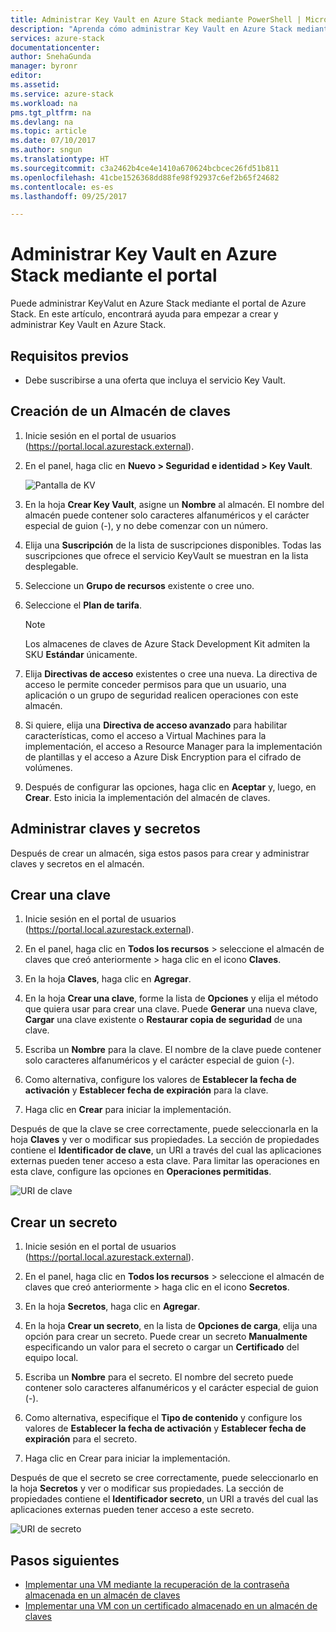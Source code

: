 ```yaml
---
title: Administrar Key Vault en Azure Stack mediante PowerShell | Microsoft Docs
description: "Aprenda cómo administrar Key Vault en Azure Stack mediante PowerShell."
services: azure-stack
documentationcenter: 
author: SnehaGunda
manager: byronr
editor: 
ms.assetid: 
ms.service: azure-stack
ms.workload: na
pms.tgt_pltfrm: na
ms.devlang: na
ms.topic: article
ms.date: 07/10/2017
ms.author: sngun
ms.translationtype: HT
ms.sourcegitcommit: c3a2462b4ce4e1410a670624bcbcec26fd51b811
ms.openlocfilehash: 41cbe1526368dd88fe98f92937c6ef2b65f24682
ms.contentlocale: es-es
ms.lasthandoff: 09/25/2017

---
```


# <a name="manage-key-vault-in-azure-stack-using-the-portal"></a>Administrar Key Vault en Azure Stack mediante el portal

Puede administrar KeyValut en Azure Stack mediante el portal de Azure Stack. En este artículo, encontrará ayuda para empezar a crear y administrar Key Vault en Azure Stack. 

## <a name="prerequisites"></a>Requisitos previos  

* Debe suscribirse a una oferta que incluya el servicio Key Vault.  
 
## <a name="create-a-key-vault"></a>Creación de un Almacén de claves 

1. Inicie sesión en el portal de usuarios (https://portal.local.azurestack.external).  

2. En el panel, haga clic en **Nuevo > Seguridad e identidad > Key Vault**.  

    ![Pantalla de KV](media/azure-stack-kv-manage-portal/image1.png)  

3. En la hoja **Crear Key Vault**, asigne un **Nombre** al almacén. El nombre del almacén puede contener solo caracteres alfanuméricos y el carácter especial de guion (-), y no debe comenzar con un número.  

4. Elija una **Suscripción** de la lista de suscripciones disponibles. Todas las suscripciones que ofrece el servicio KeyVault se muestran en la lista desplegable.  

5. Seleccione un **Grupo de recursos** existente o cree uno.  

6. Seleccione el **Plan de tarifa**.  
    >[!NOTE]
    > Los almacenes de claves de Azure Stack Development Kit admiten la SKU **Estándar** únicamente.

7. Elija **Directivas de acceso** existentes o cree una nueva. La directiva de acceso le permite conceder permisos para que un usuario, una aplicación o un grupo de seguridad realicen operaciones con este almacén.  

8. Si quiere, elija una **Directiva de acceso avanzado** para habilitar características, como el acceso a Virtual Machines para la implementación, el acceso a Resource Manager para la implementación de plantillas y el acceso a Azure Disk Encryption para el cifrado de volúmenes. 
  
9.  Después de configurar las opciones, haga clic en **Aceptar** y, luego, en **Crear**. Esto inicia la implementación del almacén de claves. 

## <a name="manage-keys-and-secrets"></a>Administrar claves y secretos

Después de crear un almacén, siga estos pasos para crear y administrar claves y secretos en el almacén.

## <a name="create-a-key"></a>Crear una clave

1. Inicie sesión en el portal de usuarios (https://portal.local.azurestack.external).  

2. En el panel, haga clic en **Todos los recursos** > seleccione el almacén de claves que creó anteriormente > haga clic en el icono **Claves**.  

3. En la hoja **Claves**, haga clic en **Agregar**. 

4. En la hoja **Crear una clave**, forme la lista de **Opciones** y elija el método que quiera usar para crear una clave. Puede **Generar** una nueva clave, **Cargar** una clave existente o **Restaurar copia de seguridad** de una clave.  

5. Escriba un **Nombre** para la clave. El nombre de la clave puede contener solo caracteres alfanuméricos y el carácter especial de guion (-).  

6. Como alternativa, configure los valores de **Establecer la fecha de activación** y **Establecer fecha de expiración** para la clave.  

7. Haga clic en **Crear** para iniciar la implementación.  

Después de que la clave se cree correctamente, puede seleccionarla en la hoja **Claves** y ver o modificar sus propiedades. La sección de propiedades contiene el **Identificador de clave**, un URI a través del cual las aplicaciones externas pueden tener acceso a esta clave. Para limitar las operaciones en esta clave, configure las opciones en **Operaciones permitidas**.

![URI de clave](media/azure-stack-kv-manage-portal/image4.png)  

## <a name="create-a-secret"></a>Crear un secreto 

1. Inicie sesión en el portal de usuarios (https://portal.local.azurestack.external).  
2. En el panel, haga clic en **Todos los recursos** > seleccione el almacén de claves que creó anteriormente > haga clic en el icono **Secretos**.  

3. En la hoja **Secretos**, haga clic en **Agregar**.  

4. En la hoja **Crear un secreto**, en la lista de **Opciones de carga**, elija una opción para crear un secreto. Puede crear un secreto **Manualmente** especificando un valor para el secreto o cargar un **Certificado** del equipo local.  

5. Escriba un **Nombre** para el secreto. El nombre del secreto puede contener solo caracteres alfanuméricos y el carácter especial de guion (-).  

6. Como alternativa, especifique el **Tipo de contenido** y configure los valores de **Establecer la fecha de activación** y **Establecer fecha de expiración** para el secreto.  

7. Haga clic en Crear para iniciar la implementación.  

Después de que el secreto se cree correctamente, puede seleccionarlo en la hoja **Secretos** y ver o modificar sus propiedades. La sección de propiedades contiene el **Identificador secreto**, un URI a través del cual las aplicaciones externas pueden tener acceso a este secreto. 

![URI de secreto](media/azure-stack-kv-manage-portal/image5.png) 


## <a name="next-steps"></a>Pasos siguientes
* [Implementar una VM mediante la recuperación de la contraseña almacenada en un almacén de claves](azure-stack-kv-deploy-vm-with-secret.md)  
* [Implementar una VM con un certificado almacenado en un almacén de claves](azure-stack-kv-push-secret-into-vm.md)     



